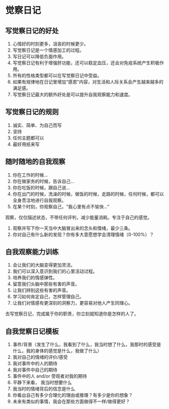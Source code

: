 # 觉察日记

## 写觉察日记的好处

1. 心情好的时刻更多，沮丧的时候更少。
2. 写觉察日记是一个情感加工的过程。
3. 写日记可以降低负面作用。
4. 写觉察日记有利于增强肝功能，还可以稳定血压，还会对免疫系统产生积极作用。
5. 所有的性格类型都可以在写觉察日记中受益。
6. 如果有规律地在日记里增加“感恩”内容，对生活和人际关系会产生越来越多的满足感。
7. 写觉察日记最大的额外好处是可以提升自我观察能力和速度。

## 写觉察日记的规则

1. 诚实、简单、为自己而写
2. 坚持
3. 任何主题都可以
4. 最好用纸来写

## 随时随地的自我观察

1. 你在工作的时候...
2. 你在做家务的时候，告诉自己...
3. 你在吃饭的时候，跟自己说...
4. 你在出门的时候，洗澡的时候，做饭的时候，走路的时候，任何时候，都可以全身贯注地进行自我观察。
5. 在某个时刻，你观察自己，“我心里有点不愉快...”

观察，仅仅描述状态，不带任何评判，减少能量消耗。专注于自己的感觉。

1. 观察并写下你一天当中大脑冒出来的念头和情绪，最少三条。
2. 你对自己有什么新的发现？你有多大意愿想学会清理情绪（$0$-$100\%$）？

## 自我观察能力训练

1. 会让我们的大脑变得更加灵活。
2. 我们可以深入意识到我们的心里活动过程。
3. 培养我们的情感弹性。
4. 留意我们头脑中那些有害的声音。
5. 让我们辨别这些有害的声音。
6. 学习如何肯定自己，怎样管理自己。
7. 让我们对情感有更深刻的洞察力，更容易对他人产生同理心。

去写觉察日记，完成属于你的职责，你立刻就知道你是怎样的人了。

## 自我觉察日记模板

1. 事件/背景（发生了什么，我看到了什么，我当时想了什么，我那时的感受是什么，我的身体的感觉是什么，我做了什么）
2. 我对自己的情绪的评价/感受
3. 我对事件中的人的期待
4. 我对事件中自己的期待
5. 事件中的人 and/or 旁观者对我的期待
6. 平静下来看， 我当时想要什么
7. 我当时的情绪背后的信念是什么
8. 你看出自己有多少合理化的理由或推理？有多少是你的想象？
9. 未来有类似的事情，我会在那些方面做得不一样/做得更好？

